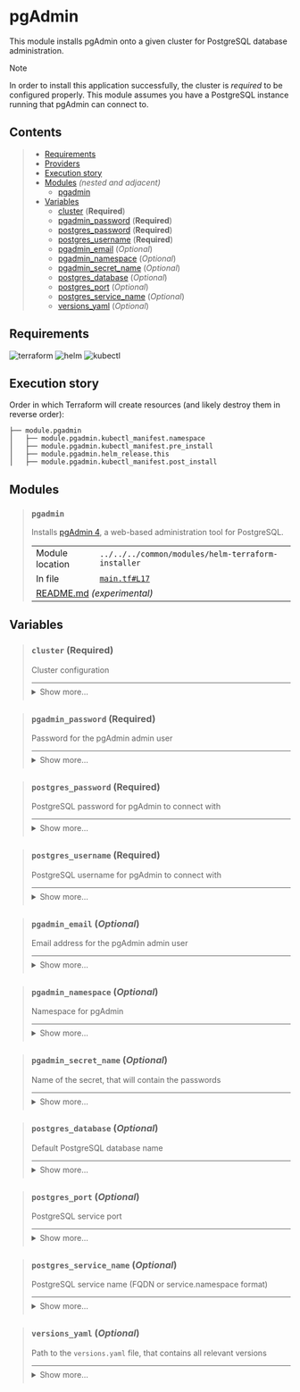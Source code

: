 # pgAdmin

This module installs pgAdmin onto a given cluster for PostgreSQL database administration.

> [!NOTE]
> In order to install this application successfully, the cluster is *required* to be configured properly.
> This module assumes you have a PostgreSQL instance running that pgAdmin can connect to.

## Contents

<blockquote><!-- contents:start -->

- [Requirements](#requirements)
- [Providers](#providers)
- [Execution story](#execution-story)
- [Modules](#modules) _(nested and adjacent)_
  - [pgadmin](#pgadmin)
- [Variables](#variables)
  - [cluster](#cluster-required) (**Required**)
  - [pgadmin_password](#pgadmin_password-required) (**Required**)
  - [postgres_password](#postgres_password-required) (**Required**)
  - [postgres_username](#postgres_username-required) (**Required**)
  - [pgadmin_email](#pgadmin_email-optional) (*Optional*)
  - [pgadmin_namespace](#pgadmin_namespace-optional) (*Optional*)
  - [pgadmin_secret_name](#pgadmin_secret_name-optional) (*Optional*)
  - [postgres_database](#postgres_database-optional) (*Optional*)
  - [postgres_port](#postgres_port-optional) (*Optional*)
  - [postgres_service_name](#postgres_service_name-optional) (*Optional*)
  - [versions_yaml](#versions_yaml-optional) (*Optional*)
</blockquote><!-- contents:end -->

## Requirements
  
![terraform](https://img.shields.io/badge/terraform->=1.8.0-d3287d?logo=terraform)
![helm](https://img.shields.io/badge/helm->=3.0.1-a7fc51?logo=helm)
![kubectl](https://img.shields.io/badge/kubectl->=1.19.0-eb4095?logo=kubectl)

## Execution story

Order in which Terraform will create resources (and likely destroy them in reverse order):
```
├── module.pgadmin
│   ├── module.pgadmin.kubectl_manifest.namespace
│   ├── module.pgadmin.kubectl_manifest.pre_install
│   ├── module.pgadmin.helm_release.this
│   ├── module.pgadmin.kubectl_manifest.post_install
```

## Modules
  
<blockquote><!-- module:"pgadmin":start -->

### `pgadmin`

Installs [pgAdmin 4](https://github.com/rowanruseler/helm-charts/tree/main/charts/pgadmin4), a web-based administration tool for PostgreSQL.
  <table>
    <tr>
      <td>Module location</td>
      <td><code>../../../common/modules/helm-terraform-installer</code></td>
    </tr>
    <tr>
      <td>In file</td>
      <td><a href="./main.tf#L17"><code>main.tf#L17</code></a></td>
    </tr>
    <tr>
      <td colspan="2"><a href="../../../common/modules/helm-terraform-installer/README.md">README.md</a> <em>(experimental)</em></td>
    </tr>
  </table>
</blockquote><!-- module:"pgadmin":end -->

## Variables
  
<blockquote><!-- variable:"cluster":start -->

### `cluster` (**Required**)

Cluster configuration

<details style="border-top-color: inherit; border-top-width: 0.1em; border-top-style: solid; padding-top: 0.5em; padding-bottom: 0.5em;">
  <summary>Show more...</summary>

  **Type**:
  ```hcl
  object({
    name    = string
    lb_cidr = string
    domain  = string
  })
  ```
  In file: <a href="./variables.tf#L8"><code>variables.tf#L8</code></a>

</details>
</blockquote><!-- variable:"cluster":end -->
<blockquote><!-- variable:"pgadmin_password":start -->

### `pgadmin_password` (**Required**)

Password for the pgAdmin admin user

<details style="border-top-color: inherit; border-top-width: 0.1em; border-top-style: solid; padding-top: 0.5em; padding-bottom: 0.5em;">
  <summary>Show more...</summary>

  **Type**:
  ```hcl
  string
  ```
  In file: <a href="./variables.tf#L38"><code>variables.tf#L38</code></a>

</details>
</blockquote><!-- variable:"pgadmin_password":end -->
<blockquote><!-- variable:"postgres_password":start -->

### `postgres_password` (**Required**)

PostgreSQL password for pgAdmin to connect with

<details style="border-top-color: inherit; border-top-width: 0.1em; border-top-style: solid; padding-top: 0.5em; padding-bottom: 0.5em;">
  <summary>Show more...</summary>

  **Type**:
  ```hcl
  string
  ```
  In file: <a href="./variables.tf#L69"><code>variables.tf#L69</code></a>

</details>
</blockquote><!-- variable:"postgres_password":end -->
<blockquote><!-- variable:"postgres_username":start -->

### `postgres_username` (**Required**)

PostgreSQL username for pgAdmin to connect with

<details style="border-top-color: inherit; border-top-width: 0.1em; border-top-style: solid; padding-top: 0.5em; padding-bottom: 0.5em;">
  <summary>Show more...</summary>

  **Type**:
  ```hcl
  string
  ```
  In file: <a href="./variables.tf#L64"><code>variables.tf#L64</code></a>

</details>
</blockquote><!-- variable:"postgres_username":end -->
<blockquote><!-- variable:"pgadmin_email":start -->

### `pgadmin_email` (*Optional*)

Email address for the pgAdmin admin user

<details style="border-top-color: inherit; border-top-width: 0.1em; border-top-style: solid; padding-top: 0.5em; padding-bottom: 0.5em;">
  <summary>Show more...</summary>

  **Type**:
  ```hcl
  string
  ```
  **Default**:
  ```json
  "admin@my.world"
  ```
  In file: <a href="./variables.tf#L31"><code>variables.tf#L31</code></a>

</details>
</blockquote><!-- variable:"pgadmin_email":end -->
<blockquote><!-- variable:"pgadmin_namespace":start -->

### `pgadmin_namespace` (*Optional*)

Namespace for pgAdmin

<details style="border-top-color: inherit; border-top-width: 0.1em; border-top-style: solid; padding-top: 0.5em; padding-bottom: 0.5em;">
  <summary>Show more...</summary>

  **Type**:
  ```hcl
  string
  ```
  **Default**:
  ```json
  "pgadmin"
  ```
  In file: <a href="./variables.tf#L24"><code>variables.tf#L24</code></a>

</details>
</blockquote><!-- variable:"pgadmin_namespace":end -->
<blockquote><!-- variable:"pgadmin_secret_name":start -->

### `pgadmin_secret_name` (*Optional*)

Name of the secret, that will contain the passwords

<details style="border-top-color: inherit; border-top-width: 0.1em; border-top-style: solid; padding-top: 0.5em; padding-bottom: 0.5em;">
  <summary>Show more...</summary>

  **Type**:
  ```hcl
  string
  ```
  **Default**:
  ```json
  "pgadmin-passwords"
  ```
  In file: <a href="./variables.tf#L17"><code>variables.tf#L17</code></a>

</details>
</blockquote><!-- variable:"pgadmin_secret_name":end -->
<blockquote><!-- variable:"postgres_database":start -->

### `postgres_database` (*Optional*)

Default PostgreSQL database name

<details style="border-top-color: inherit; border-top-width: 0.1em; border-top-style: solid; padding-top: 0.5em; padding-bottom: 0.5em;">
  <summary>Show more...</summary>

  **Type**:
  ```hcl
  string
  ```
  **Default**:
  ```json
  "postgres"
  ```
  In file: <a href="./variables.tf#L58"><code>variables.tf#L58</code></a>

</details>
</blockquote><!-- variable:"postgres_database":end -->
<blockquote><!-- variable:"postgres_port":start -->

### `postgres_port` (*Optional*)

PostgreSQL service port

<details style="border-top-color: inherit; border-top-width: 0.1em; border-top-style: solid; padding-top: 0.5em; padding-bottom: 0.5em;">
  <summary>Show more...</summary>

  **Type**:
  ```hcl
  string
  ```
  **Default**:
  ```json
  "5432"
  ```
  In file: <a href="./variables.tf#L52"><code>variables.tf#L52</code></a>

</details>
</blockquote><!-- variable:"postgres_port":end -->
<blockquote><!-- variable:"postgres_service_name":start -->

### `postgres_service_name` (*Optional*)

PostgreSQL service name (FQDN or service.namespace format)

<details style="border-top-color: inherit; border-top-width: 0.1em; border-top-style: solid; padding-top: 0.5em; padding-bottom: 0.5em;">
  <summary>Show more...</summary>

  **Type**:
  ```hcl
  string
  ```
  **Default**:
  ```json
  "postgres-release-postgresql.postgres.svc.cluster.local"
  ```
  In file: <a href="./variables.tf#L46"><code>variables.tf#L46</code></a>

</details>
</blockquote><!-- variable:"postgres_service_name":end -->
<blockquote><!-- variable:"versions_yaml":start -->

### `versions_yaml` (*Optional*)

Path to the `versions.yaml` file, that contains all relevant versions

<details style="border-top-color: inherit; border-top-width: 0.1em; border-top-style: solid; padding-top: 0.5em; padding-bottom: 0.5em;">
  <summary>Show more...</summary>

  **Type**:
  ```hcl
  string
  ```
  **Default**:
  ```json
  "../../../../versions.yaml"
  ```
  In file: <a href="./variables.tf#L1"><code>variables.tf#L1</code></a>

</details>
</blockquote><!-- variable:"versions_yaml":end -->